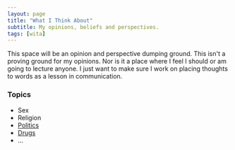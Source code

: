 ```yaml
---
layout: page
title: "What I Think About"
subtitle: My opinions, beliefs and perspectives.
tags: [wita]
---
```


This space will be an opinion and perspective dumping ground. This isn't a proving ground for my opinions. Nor is it a place where I feel I should or am going to lecture anyone. I just want to make sure I work on placing thoughts to words as a lesson in communication.

### Topics
* Sex
* Religion
* [Politics](/wita/politics/ "What I Think About: Politics")
* [Drugs](/wita/drugs/ "What I Think About: Drugs")
* ...
